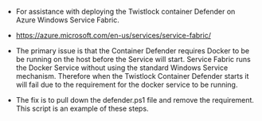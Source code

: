 * For assistance with deploying the Twistlock container Defender on Azure Windows Service Fabric.
 * https://azure.microsoft.com/en-us/services/service-fabric/
* The primary issue is that the Container Defender requires Docker to be be running on the host before the Service will start.  Service Fabric runs the Docker Service without using the standard Windows Service mechanism. Therefore when the Twistlock Container Defender starts it will fail due to the requirement for the docker service to be running.

* The fix is to pull down the defender.ps1 file and remove the requirement.  This script is an example of these steps.